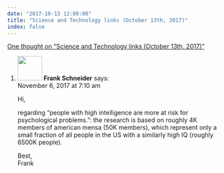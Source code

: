 ```yaml
---
date: "2017-10-13 12:00:00"
title: "Science and Technology links (October 13th, 2017)"
index: false
---
```


[One thought on &ldquo;Science and Technology links (October 13th, 2017)&rdquo;](/lemire/blog/2017/10-13-science-and-technology-links-october-13th-2017)

<ol class="comment-list">
<li id="comment-290939" class="comment even thread-even depth-1">
<div class="comment-author vcard">
<img alt src="https://secure.gravatar.com/avatar/90752c0a2f0622cf61bd017feec300a0?s=56&#038;d=mm&#038;r=g" srcset="https://secure.gravatar.com/avatar/90752c0a2f0622cf61bd017feec300a0?s=112&#038;d=mm&#038;r=g 2x" class="avatar avatar-56 photo" height="56" width="56" decoding="async" /> <b class="fn">Frank Schneider</b> <span class="says">says:</span> </div>
<div class="comment-metadata"><time datetime="2017-11-06T07:10:10+00:00">November 6, 2017 at 7:10 am</time></a> </div>
<div class="comment-content">
<p>Hi,</p>
<p>regarding &ldquo;people with high intelligence are more at risk for psychological problems.&rdquo;: the research is based on roughly 4K<br/>
members of american mensa (50K members), which represent only a small fraction of all people in the US with a similarly high IQ (roughly 6500K people). </p>
<p>Best,<br/>
Frank</p>
</div>
</li>
</ol>

